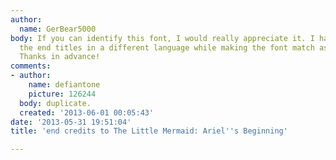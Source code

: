 ```yaml
---
author:
  name: GerBear5000
body: If you can identify this font, I would really appreciate it. I have to recreate
  the end titles in a different language while making the font match as close as possible.
  Thanks in advance!
comments:
- author:
    name: defiantone
    picture: 126244
  body: duplicate.
  created: '2013-06-01 00:05:43'
date: '2013-05-31 19:51:04'
title: 'end credits to The Little Mermaid: Ariel''s Beginning'

---
```

